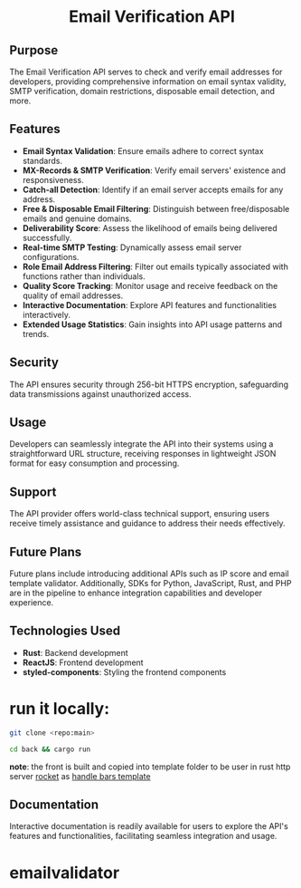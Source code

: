 <div align="center">
  <h1>Email Verification API</h1>
</div>

## Purpose

The Email Verification API serves to check and verify email addresses for developers, providing comprehensive information on email syntax validity, SMTP verification, domain restrictions, disposable email detection, and more.

## Features

- **Email Syntax Validation**: Ensure emails adhere to correct syntax standards.
- **MX-Records & SMTP Verification**: Verify email servers' existence and responsiveness.
- **Catch-all Detection**: Identify if an email server accepts emails for any address.
- **Free & Disposable Email Filtering**: Distinguish between free/disposable emails and genuine domains.
- **Deliverability Score**: Assess the likelihood of emails being delivered successfully.
- **Real-time SMTP Testing**: Dynamically assess email server configurations.
- **Role Email Address Filtering**: Filter out emails typically associated with functions rather than individuals.
- **Quality Score Tracking**: Monitor usage and receive feedback on the quality of email addresses.
- **Interactive Documentation**: Explore API features and functionalities interactively.
- **Extended Usage Statistics**: Gain insights into API usage patterns and trends.

## Security

The API ensures security through 256-bit HTTPS encryption, safeguarding data transmissions against unauthorized access.

## Usage

Developers can seamlessly integrate the API into their systems using a straightforward URL structure, receiving responses in lightweight JSON format for easy consumption and processing.

## Support

The API provider offers world-class technical support, ensuring users receive timely assistance and guidance to address their needs effectively.

## Future Plans

Future plans include introducing additional APIs such as IP score and email template validator. Additionally, SDKs for Python, JavaScript, Rust, and PHP are in the pipeline to enhance integration capabilities and developer experience.

## Technologies Used

- **Rust**: Backend development
- **ReactJS**: Frontend development
- **styled-components**: Styling the frontend components

# run it locally:
```bash
git clone <repo:main>
```
```bash
cd back && cargo run
```
__note__: the front is built and copied into template folder to be user in rust http server [rocket](https://api.rocket.rs/v0.5/rocket/) as [handle bars template](https://handlebarsjs.com/)

## Documentation

Interactive documentation is readily available for users to explore the API's features and functionalities, facilitating seamless integration and usage.
# emailvalidator
